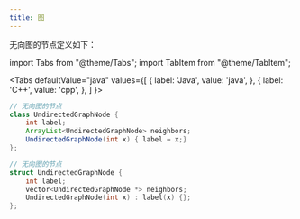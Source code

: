 ```yaml
---
title: 图
---
```


无向图的节点定义如下：

import Tabs from "@theme/Tabs";
import TabItem from "@theme/TabItem";

<Tabs
defaultValue="java"
values={[
{ label: 'Java', value: 'java', },
{ label: 'C++', value: 'cpp', },
]
}>
<TabItem value="java">

```java
// 无向图的节点
class UndirectedGraphNode {
    int label;
    ArrayList<UndirectedGraphNode> neighbors;
    UndirectedGraphNode(int x) { label = x;}
};
```

</TabItem>
<TabItem value="cpp">

```cpp
// 无向图的节点
struct UndirectedGraphNode {
    int label;
    vector<UndirectedGraphNode *> neighbors;
    UndirectedGraphNode(int x) : label(x) {};
};
```

</TabItem>
</Tabs>

